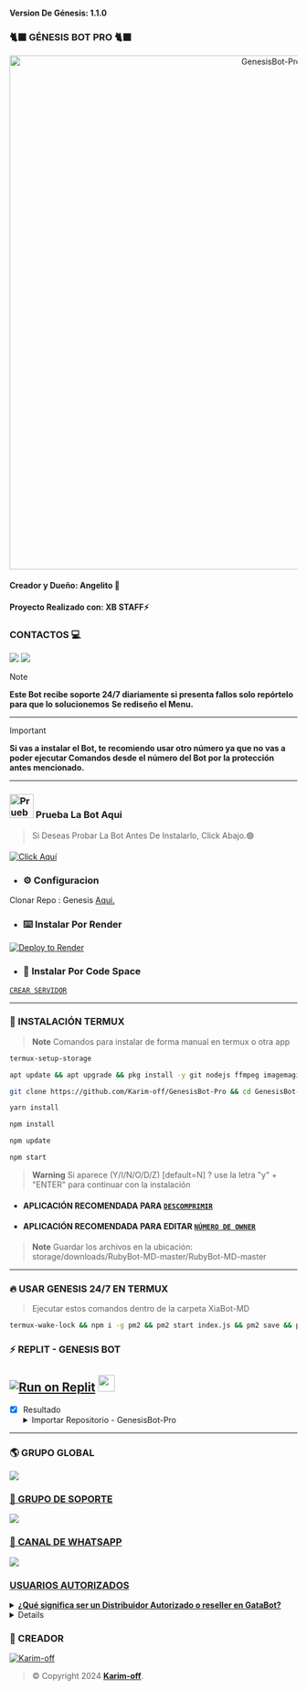 #### Version De Génesis: 1.1.0
### 🐈‍⬛ GÉNESIS BOT PRO 🐈‍⬛
<p align="center">
<img src="https://telegra.ph/file/d6ab45352704f345d368f.mp4" alt="GenesisBot-Pro" width="900"/>
</p>

#### Creador y Dueño: Angelito 🫅
#### Proyecto Realizado con: XB STAFF⚡

### CONTACTOS 💻
<p>



 <a href="http://www.instagram.com/usxr_angelito" target="blank"><img src="https://img.shields.io/badge/Instagram-30302f?style=flat&logo=instagram" /></a>
<a href="https://api.whatsapp.com/send/?phone=+59897246324&text=Hola 👋 soporte de Génesis Bot &type=phone_number&app_absent=0" target="blank"><img src="https://img.shields.io/badge/Whatsapp-30302f?style=flat&logo=whatsapp" /></a>

> [!NOTE]
> **Este Bot recibe soporte 24/7 diariamente si presenta fallos solo repórtelo para que lo solucionemos**
> **Se rediseño el Menu.**

***

> [!IMPORTANT]
> **Si vas a instalar el Bot, te recomiendo usar otro número ya que no vas a poder ejecutar Comandos desde el número del Bot por la protección antes mencionado.**

***

### <img src="https://i.pinimg.com/originals/19/80/6e/19806e91932e6054965fc83b85241270.gif" alt="Prueba La Bot Aqui" width="42" height="42"> Prueba La Bot Aqui

> Si Deseas Probar La Bot Antes De Instalarlo, Click Abajo.🟢

[![Click Aquí](https://img.shields.io/badge/Grupo-Yoshiko-25D366?style=for-the-badge&logo=whatsapp&logoColor=white)](https://chat.whatsapp.com/Em1J2VaglHc1fe26YtBDCS)


- ### ⚙️ Configuracion
 Clonar Repo : Genesis [Aqui.](https://github.com/karim-off/GenesisBot-Pro/fork)


- ###  ⌨️ Instalar Por Render

[![Deploy to Render](https://render.com/images/deploy-to-render-button.svg)](https://dashboard.render.com/blueprint/new?repo=https%3A%2F%2Fgithub.com%2OfcDiego%YoshikoBot-MD) 

- ### 📱 Instalar Por Code Space

[`CREAR SERVIDOR`](https://github.com/codespaces/new?skip_quickstart=true&machine=basicLinux32gb&repo=738341999&ref=master&geo=UsEast)
***

### 🍒 INSTALACIÓN TERMUX
> **Note** Comandos para instalar de forma manual en termux o otra app
```bash
termux-setup-storage
```
```bash
apt update && apt upgrade && pkg install -y git nodejs ffmpeg imagemagick yarn
```
```bash
git clone https://github.com/Karim-off/GenesisBot-Pro && cd GenesisBot-Pro
```
```bash
yarn install
```
```bash
npm install
```
```bash
npm update
```
```bash
npm start
```
> **Warning** Si aparece (Y/I/N/O/D/Z) [default=N] ? use la letra "y" + "ENTER" para continuar con la instalación 

* #### APLICACIÓN RECOMENDADA PARA [`DESCOMPRIMIR`](https://play.google.com/store/apps/details?id=com.rarlab.rar)
* #### APLICACIÓN RECOMENDADA PARA EDITAR [`NÚMERO DE OWNER`](https://play.google.com/store/apps/details?id=com.rhmsoft.code)
> **Note** Guardar los archivos en la ubicación: storage/downloads/RubyBot-MD-master/RubyBot-MD-master   
----
### 🔥 USAR GENESIS 24/7 EN TERMUX 
> Ejecutar estos comandos dentro de la carpeta XiaBot-MD
```bash
termux-wake-lock && npm i -g pm2 && pm2 start index.js && pm2 save && pm2 logs
```
### ⚡ REPLIT - GENESIS BOT
<a target="_blank" href="https://replit.com/github/karim-off/GenesisBot-Pro"><img alt="Run on Replit" src="https://binbashbanana.github.io/deploy-buttons/buttons/remade/replit.svg"></a>
<a href="https://replit.com/github/GataNina-Li/GataBot-MD"> <img src="https://media0.giphy.com/media/lMwu8EJAnv9kmn51KQ/giphy.gif" height="29px"></a>
------------------
- [x] Resultado <details><summary>Importar Repositorio - GenesisBot-Pro</summary><img src="https://i.imgur.com/GQyRnMf.jpg"></details>
------------------

### 🌎 GRUPO GLOBAL
<a href="https://chat.whatsapp.com/EVl0wxlCww74HV3vvZq83a" target="blank"><img src="https://img.shields.io/badge/GRUPO_DE_SOPORTE-25D366?style=for-the-badge&logo=whatsapp&logoColor=white" />

### 🍒 GRUPO DE SOPORTE
<a href="https://chat.whatsapp.com/LcFTUnvu0Tw1tCnA2ybdR6" target="blank"><img src="https://img.shields.io/badge/GRUPO_DE_SOPORTE-25D366?style=for-the-badge&logo=whatsapp&logoColor=white" />

### 📄 CANAL DE WHATSAPP
<a href="https://whatsapp.com/channel/0029VaJxgcB0bIdvuOwKTM2Y" target="blank"><img src="https://img.shields.io/badge/CANAL_DE_BOT-25D366?style=for-the-badge&logo=whatsapp&logoColor=white" />

### USUARIOS AUTORIZADOS

<details>
<summary><b>¿Qué significa ser un Distribuidor Autorizado o reseller en GataBot?</b></summary>

- Aquellos usuarios que adquieran la licencia de Distribuidores Autorizados o resellers obtienen el derecho legal de utilizar este repositorio para fines educativos, políticos o comerciales, sin poner en riesgo su reputación personal u organizacional.
</details>

<details>
<summary><b>¿Dónde puedes solicitar la licencia para ser Distribuidor Autorizado o reseller de GataBot?</b></summary>

  - Te ofrecemos opciones exclusivas: **[Instagram](https://www.instagram.com/gata_dios/)**, **[Telegram](https://t.me/SoporteGataBot)**, y **[correo electrónico](centergatabot@gmail.com)**.
</details>


### 🔮 CREADOR 
[![Karim-off](https://github.com/Karim-off.png?size=100)](https://github.com/Karim-off) 
> ©️ Copyright 2024 **[Karim-off](https://github.com/Karim-off/XiaBot-Pro/blob/master/LICENSE)**.